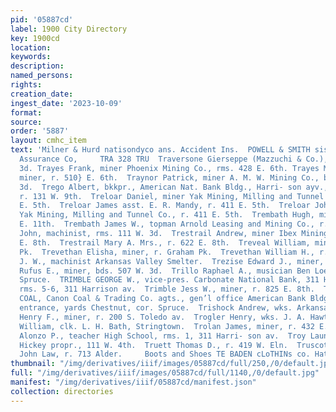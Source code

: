 ```yaml
---
pid: '05887cd'
label: 1900 City Directory
key: 1900cd
location: 
keywords: 
description: 
named_persons: 
rights: 
creation_date: 
ingest_date: '2023-10-09'
format: 
source: 
order: '5887'
layout: cmhc_item
text: 'Milner & Hurd natisondyco ans. Accident Ins.  POWELL & SMITH sisitits x, Northern
  Assurance Co,     TRA 328 TRU  Traversone Gierseppe (Mazzuchi & Co.), r. 113 KE.
  3d. Trayes Frank, miner Phoenix Mining Co., rms. 428 E. 6th. Trayes Marsena J.,
  miner, r. 510} E. 6th.  Traynor Patrick, miner A. M. W. Mining Co., bds. 139 E.
  3d.  Trego Albert, bkkpr., American Nat. Bank Bldg., Harri- son ayv., cor. 5th,
  r. 131 W. 9th.  Treloar Daniel, miner Yak Mining, Milling and Tunnel Co., r. 411
  E. 5th.  Treloar James asst. E. R. Mandy, r. 411 E. 5th.  Treloar John P., miner
  Yak Mining, Milling and Tunnel Co., r. 411 E. 5th.  Trembath Hugh, miner, r. 616
  E. 11th.  Trembath James W., topman Arnold Leasing and Mining Co., r. 417 E. 8th.  Treml
  John, machinist, rms. 111 W. 3d.  Trestrail Andrew, miner Ibex Mining Co., r. 622
  E. 8th.  Trestrail Mary A. Mrs., r. 622 E. 8th.  Treveal William, miner, r. Graham
  Pk.  Trevethan Elisha, miner, r. Graham Pk.  Trevethan William H., r. Graham Pk.  Trewell
  J. W., machinist Arkansas Valley Smelter.  Trezise Edward J., miner, r. 514 E. 9th.  Trickey
  Rufus E., miner, bds. 507 W. 3d.  Trillo Raphael A., musician Ben Loeb, r. 604 N.
  Spruce.  TRIMBLE GEORGE W., vice-pres. Carbonate National Bank, 311 Harrison av.,
  rms. 5-6, 311 Harrison av.  Trimble Jess W., miner, r. 825 E. 8th.  TRINIDAD BLACKSMITH
  COAL, Canon Coal & Trading Co. agts., gen’l office American Bank Bldg., 5th st.
  entrance, yards Chestnut, cor. Spruce.  Trishock Andrew, wks. Arkansas Valley Smelter.  Tritz
  Henry F., miner, r. 200 S. Toledo av.  Trogler Henry, wks. J. A. Hawthorne.  Trogler
  William, clk. L. H. Bath, Stringtown.  Trolan James, miner, r. 432 E. 5th.  Troth
  Alonzo P., teacher High School, rms. 1, 311 Harri- son av.  Troy Laundry, James
  Hickey propr., 111 W. 4th.  Truett Thomas D., r. 419 W. Eln.  Truscott David, elk.
  John Law, r. 713 Alder.     Boots and Shoes TE BADEN cLoTHINs co. Hats and Gaps '
thumbnail: "/img/derivatives/iiif/images/05887cd/full/250,/0/default.jpg"
full: "/img/derivatives/iiif/images/05887cd/full/1140,/0/default.jpg"
manifest: "/img/derivatives/iiif/05887cd/manifest.json"
collection: directories
---
```


